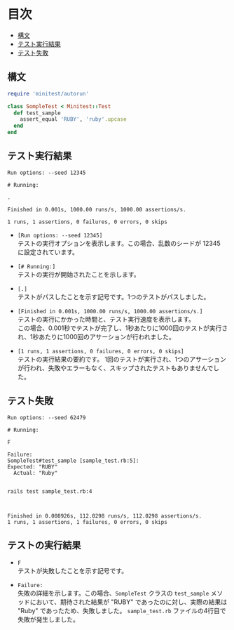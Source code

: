 # 目次



- [構文](#syntax)
- [テスト実行結果](#test_results)
- [テスト失敗](#test_failed)



## 構文
<a name="syntax"></a>

```ruby
require 'minitest/autorun'

class SompleTest < Minitest::Test
  def test_sample
    assert_equal 'RUBY', 'ruby'.upcase
  end
end
```

## テスト実行結果

<a name="test_results"></a>
```
Run options: --seed 12345

# Running:

.

Finished in 0.001s, 1000.00 runs/s, 1000.00 assertions/s.

1 runs, 1 assertions, 0 failures, 0 errors, 0 skips
````
- `[Run options: --seed 12345]`<br>
テストの実行オプションを表示します。この場合、乱数のシードが 12345 に設定されています。

- `[# Running:]`<br>
テストの実行が開始されたことを示します。

- `[.]`<br>
テストがパスしたことを示す記号です。1つのテストがパスしました。

- `[Finished in 0.001s, 1000.00 runs/s, 1000.00 assertions/s.]`<br>
 テストの実行にかかった時間と、テスト実行速度を表示します。<br>
 この場合、0.001秒でテストが完了し、1秒あたりに1000回のテストが実行され、1秒あたりに1000回のアサーションが行われました。
　
- `[1 runs, 1 assertions, 0 failures, 0 errors, 0 skips]`<br>
テストの実行結果の要約です。
1回のテストが実行され、1つのアサーションが行われ、失敗やエラーもなく、スキップされたテストもありませんでした。




## テスト失敗
<a name="test_failed"></a>

```
Run options: --seed 62479

# Running:

F

Failure:
SompleTest#test_sample [sample_test.rb:5]:
Expected: "RUBY"
  Actual: "Ruby"


rails test sample_test.rb:4



Finished in 0.008926s, 112.0298 runs/s, 112.0298 assertions/s.
1 runs, 1 assertions, 1 failures, 0 errors, 0 skips

`````

## テストの実行結果


- `F`<br>
  テストが失敗したことを示す記号です。

- `Failure:`<br>
  失敗の詳細を示します。この場合、`SompleTest` クラスの `test_sample` メソッドにおいて、期待された結果が "RUBY" であったのに対し、実際の結果は "Ruby" であったため、失敗しました。
  `sample_test.rb` ファイルの4行目で失敗が発生しました。
